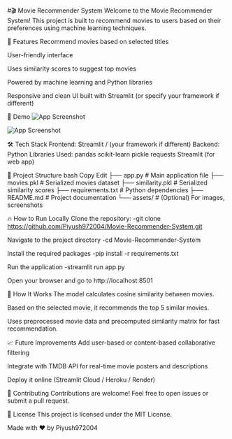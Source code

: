 #🎬 Movie Recommender System
Welcome to the Movie Recommender System!
This project is built to recommend movies to users based on their preferences using machine learning techniques.

📌 Features
Recommend movies based on selected titles

User-friendly interface

Uses similarity scores to suggest top movies

Powered by machine learning and Python libraries

Responsive and clean UI built with Streamlit (or specify your framework if different)

🚀 Demo
![App Screenshot](assets/screenshot.png)


![App Screenshot](assets/screenshot.png)


🛠️ Tech Stack
Frontend: Streamlit / (your framework if different)
Backend: Python
Libraries Used:
pandas
scikit-learn
pickle
requests
Streamlit (for web app)

📂 Project Structure
bash
Copy
Edit
├── app.py                  # Main application file
├── movies.pkl               # Serialized movies dataset
├── similarity.pkl           # Serialized similarity scores
├── requirements.txt         # Python dependencies
├── README.md                # Project documentation
└── assets/                  # (Optional) For images, screenshots



🔥 How to Run Locally
Clone the repository:
-git clone https://github.com/Piyush972004/Movie-Recommender-System.git

Navigate to the project directory
-cd Movie-Recommender-System

Install the required packages
-pip install -r requirements.txt

Run the application
-streamlit run app.py

Open your browser and go to http://localhost:8501

🧠 How It Works
The model calculates cosine similarity between movies.

Based on the selected movie, it recommends the top 5 similar movies.

Uses preprocessed movie data and precomputed similarity matrix for fast recommendation.

📈 Future Improvements
Add user-based or content-based collaborative filtering

Integrate with TMDB API for real-time movie posters and descriptions

Deploy it online (Streamlit Cloud / Heroku / Render)

🤝 Contributing
Contributions are welcome!
Feel free to open issues or submit a pull request.

📄 License
This project is licensed under the MIT License.

Made with ❤️ by Piyush972004

